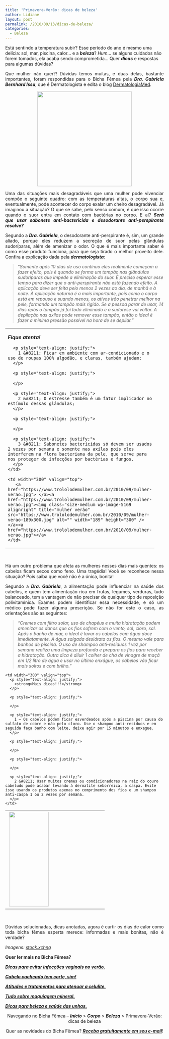 ```yaml
---
title: 'Primavera-Verão: dicas de beleza'
author: Lidiane
layout: post
permalink: /2010/09/13/dicas-de-beleza/
categories:
  - Beleza
---
```

Está sentindo a temperatura subir? Esse período do ano é mesmo uma delícia: sol, mar, piscina, calor… e a **_beleza_**? _Hum_… se alguns cuidados não forem tomados, ela acaba sendo comprometida… Quer **_dicas_** e respostas para algumas dúvidas?

<p style="text-align: justify;">
  Que mulher não quer?! Dúvidas temos muitas, e duas delas, bastante importantes, foram respondidas para o Bicha Fêmea pela <strong><em>Dra. Gabriela Bernhard Issa</em></strong>, que é Dermatologista e edita o blog <a href="http://dermatologiagi.blogspot.com/" target="_blank" rel="noopener noreferrer">DermatologiaMed</a>.
</p>

<!--more-->

<p style="text-align: center;">
  <a href="https://www.trololodemulher.com.br/2010/09/verao.jpg"><img class="size-medium wp-image-5170 aligncenter" title="verão" src="https://www.trololodemulher.com.br/2010/09/verao-300x300.jpg" alt="" width="300" height="300" /></a>
</p>

<p style="text-align: justify;">
  Uma das situações mais desagradáveis que uma mulher pode vivenciar compõe o seguinte quadro: com as temperaturas altas, o corpo sua e, eventualmente, pode acontecer do corpo exalar um cheiro desagradável. Já imaginou a situação? O que se sabe, pelo senso comum, é que isso ocorre quando o suor entra em contato com bactérias no corpo. E aí? <strong><em>Será que usar sabonete anti-bactericida e desodorante anti-perspirante resolve?</em></strong>
</p>

<p style="text-align: justify;">
  Segundo a <strong><em>Dra. Gabriela</em></strong>, o desodorante anti-perspirante é, sim, um grande aliado, porque eles reduzem a secreção de suor pelas glândulas sudoríparas, além de amenizar o odor. O que é mais importante saber é como esse produto funciona, para que seja tirado o melhor proveito dele. Confira a explicação dada pela <strong><em>dermatologista</em></strong>:
</p>

> “_Somente após 10 dias de uso contínuo eles realmente começam a fazer efeito, pois é quando se forma um tampão nas glândulas sudoríparas que impede a eliminação do suor. É preciso esperar esse tempo para dizer que o anti-perspirante não está fazendo efeito. A aplicação deve ser feita pelo menos 2 vezes ao dia, de manhã e à noite. A aplicação noturna é a mais importante, pois como o corpo está em repouso e suando menos, os ativos irão penetrar melhor na pele, formando um tampão mais rígido. Se a pessoa parar de usar, 14 dias após o tampão já foi todo eliminado e a sudorese vai voltar. A depilação nas axilas pode remover esse tampão, então o ideal é fazer a mínima pressão possível na hora de se depilar.”_

<table border="0" cellspacing="0" cellpadding="0" width="600">
  <tr>
    <td width="300" valign="top">
      <p style="text-align: justify;">
        <strong><em>Fique atenta!</em></strong>
      </p>
      
      <p style="text-align: justify;">
        1 &#8211; Ficar em ambiente com ar-condicionado e o uso de roupas 100% algodão, e claras, também ajudam;
      </p>
      
      <p style="text-align: justify;">
         
      </p>
      
      <p style="text-align: justify;">
        2 &#8211; O estresse também é um fator implicador no estímulo dessas glândulas;
      </p>
      
      <p style="text-align: justify;">
         
      </p>
      
      <p style="text-align: justify;">
        3 &#8211; Sabonetes bactericidas só devem ser usados 2 vezes por semana e somente nas axilas pois eles interferem na flora bacteriana da pele, que serve para nos proteger de infecções por bactérias e fungos.
      </p>
    </td>
    
    <td width="300" valign="top">
       <a href="https://www.trololodemulher.com.br/2010/09/mulher-verao.jpg"> </a><a href="https://www.trololodemulher.com.br/2010/09/mulher-verao.jpg"><img class="size-medium wp-image-5169 alignright" title="mulher verão" src="https://www.trololodemulher.com.br/2010/09/mulher-verao-189x300.jpg" alt="" width="189" height="300" /></a><a href="https://www.trololodemulher.com.br/2010/09/mulher-verao.jpg"></a> 
    </td>
  </tr>
</table>

<p style="text-align: justify;">
   
</p>

<p style="text-align: justify;">
  Há um outro problema que afeta as mulheres nesses dias mais quentes: os cabelos ficam secos como feno. Uma tragédia! Você se reconhece nessa situação? Pois saiba que você não é a única, bonita!
</p>

<p style="text-align: justify;">
  Segundo a <strong><em>Dra. Gabriela</em></strong>, a alimentação pode influenciar na saúde dos cabelos, e quem tem alimentação rica em frutas, legumes, verduras, tudo balanceado, tem a vantagem de não precisar de qualquer tipo de reposição polivitamínica. Exames podem identificar essa necessidade, e só um médico pode fazer alguma prescrição. Se não for este o caso, as orientações são as seguintes:
</p>

> _“Cremes com filtro solar, uso de chapéus e muita hidratação podem amenizar os danos que os fios sofrem com o vento, sol, cloro, sal. Após o banho de mar, o ideal é lavar os cabelos com água doce imediatamente. A água salgada desidrata os fios. O mesmo vale para banhos de piscina. O uso de shampoo anti-resíduos 1 vez por semana realiza uma limpeza profunda e prepara os fios para receber a hidratação. Outra dica é diluir 1 colher de chá de vinagre de maçã em 1/2 litro de água e usar no último enxágue, os cabelos vão ficar mais soltos e com brilho.”_

<table border="0" cellspacing="0" cellpadding="0" width="600">
  <tr>
    <td width="300" valign="top">
       <a href="https://www.trololodemulher.com.br/2010/09/cabelos-verao.jpg"><img class="alignnone size-medium wp-image-5168" title="KONICA MINOLTA DIGITAL CAMERA" src="https://www.trololodemulher.com.br/2010/09/cabelos-verao-126x300.jpg" alt="" width="126" height="300" /></a>
    </td>
    
    <td width="300" valign="top">
      <p style="text-align: justify;">
        <strong>Mais dicas!!!</strong>
      </p>
      
      <p style="text-align: justify;">
         
      </p>
      
      <p style="text-align: justify;">
        1 – Os cabelos podem ficar esverdeados após a piscina por causa do sulfato de cobre e não pelo cloro. Use o shampoo anti-resíduos e em seguida faça banho com leite, deixe agir por 15 minutos e enxague.
      </p>
      
      <p style="text-align: justify;">
         
      </p>
      
      <p style="text-align: justify;">
         
      </p>
      
      <p style="text-align: justify;">
        2 &#8211; Usar muitos cremes ou condicionadores na raiz do couro cabeludo pode acabar levando à dermatite seborreica, a caspa. Evite isso usando os produtos apenas no comprimento dos fios e um shampoo anti-caspa 1 ou 2 vezes por semana.
      </p>
    </td>
  </tr>
</table>

<p style="text-align: justify;">
   
</p>

<p style="text-align: justify;">
  Dúvidas solucionadas, dicas anotadas, agora é curtir os dias de calor como toda bicha fêmea esperta merece: informadas e mais bonitas, não é verdade?
</p>

_Imagens: <a href="http://www.sxc.hu/" target="_blank" rel="noopener noreferrer">stock.xchng</a>_

**Quer ler mais no Bicha Fêmea?**

**_[Dicas para evitar infecções vaginais no verão.](http://www.trololodemulher.com.br/2010/03/19/infeccoes-vaginais/)_**

**_[Cabelo cacheado tem corte, sim!](http://www.trololodemulher.com.br/2010/02/23/cabelo-cacheado/)_**

**_[Atitudes e tratamentos para atenuar a celulite.](http://www.trololodemulher.com.br/2009/12/14/celulite/)_**

**_[Tudo sobre maquiagem mineral.](http://www.trololodemulher.com.br/2009/07/08/maquiagem-mineral/)_**

**_[Dicas para beleza e saúde das unhas.](http://www.trololodemulher.com.br/2009/04/14/unhas-dicas-cuidados/)_**

<p style="text-align: center;">
  Navegando no Bicha Fêmea – <strong><em><a href="http://www.trololodemulher.com.br/">Início</a></em></strong> > <a href="http://www.trololodemulher.com.br/corpo/"><strong><em>Corpo</em></strong></a> > <strong><em><a href="http://www.trololodemulher.com.br/category/do-corpo/beleza/">Beleza</a></em></strong> > Primavera-Verão: dicas de beleza
</p>

<p style="text-align: center;">
  Quer as novidades do Bicha Fêmea? <strong><em><a href="http://feedburner.google.com/fb/a/mailverify?uri=blogbichafemea&loc=pt_BR">Receba gratuitamente em seu e-mail</a></em></strong>!
</p>